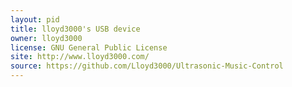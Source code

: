 ```yaml
---
layout: pid
title: lloyd3000's USB device
owner: lloyd3000
license: GNU General Public License
site: http://www.lloyd3000.com/
source: https://github.com/Lloyd3000/Ultrasonic-Music-Control
---
```


